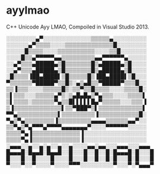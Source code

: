 # ayylmao
C++ Unicode Ayy LMAO, Compoiled in Visual Studio 2013.


░░░░░░░░▄▀░░░░░░░░░░░░░▒▒▒▒▒▄░░░░░░░░░
░░░░░░▄▀▒▒▒▒░░░░▒▒▒▒▒▒▒▒▒▒▒▒▒█░░░░░░░░
░░░░░█▒▒▒▒░░░░▒▒▒▒▒▒▒▒▒▒░░░░▒▒█░░░░░░░
░░░░█▒▒▄▀▀▀▀▀▄▄▒▒▒▒▒▒▒▒▒▄▄▀▀▀▀▀▀▄░░░░░
░░▄▀▒▒▒▄█████▄▒█▒▒▒▒▒▒▒█▒▄█████▄▒█░░░░
░░▄▀▒▒▒▄█████▄▒█▒▒▒▒▒▒▒█▒▄█████▄▒█░░░░
░█▒▒▒▒▐██▄████▌▒█▒▒▒▒▒█▒▐██▄████▌▒█░░░
▀▒▒▒▒▒▒▀█████▀▒▒█▒░▄▒▄█▒▒▀█████▀▒▒▒█░░
▒▒▐▒▒▒░░░░▒▒▒▒▒█▒░▒▒▀▒▒█▒▒▒▒░░░░▒▒▒▒█░
▒▌▒▒▒░░░▒▒▒▒▒▄▀▒░▒▄█▄█▄▒▀▄▒▒▒░░░░▒▒▒▒▌
▒▌▒▒▒▒░▒▒▒▒▒▒▀▄▒▒█▌▌▌▌▌█▄▀▒▒▒▒▒░░░▒▒▒▐
▒▐▒▒▒▒▒▒▒▒▒▒▒▒▒▌▒▒▀███▀▒▌▒▒▒▒▒▒▒▒▒▒▒▒▌
▀▀▄▒▒▒▒▒▒▒▒▒▒▒▌▒▒▒▒▒▒▒▒▒▐▒▒▒▒▒▒▒▒▒▒▒█░
▀▄▒▀▄▒▒▒▒▒▒▒▒▐▒▒▒▒▒▒▒▒▒▄▄▄▄▒▒▒▒▒▒▄▄▀░░
▒▒▀▄▒▀▄▀▀▀▄▀▀▀▀▄▄▄▄▄▄▄▀░░░░▀▀▀▀▀▀░░░░░
▒▒▒▒▀▄▐▒▒▒▒▒▒▒▒▒▒▒▒▒▐░░░░░░░░░░░░░░░░░
▒▒▒▒▀▄▐▒▒▒▒▒▒▒▒▒▒▒▒▒▐░░░░░░░░░░░░░░░░░
░▄▄▄░░▄░░▄░▄░░▄░░▄░░░░▄▄░▄▄░░░▄▄▄░░░▄▄▄
█▄▄▄█░█▄▄█░█▄▄█░░█░░░█░░█░░█░█▄▄▄█░█░░░█
█░░░█░░█░░░░█░░░░█░░░█░░█░░█░█░░░█░█░░░█
▀░░░▀░░▀░░░░▀░░░░▀▀▀░░░░░░░░░▀░░░▀░▀▄▄▄▀﻿
